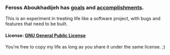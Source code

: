 ### Feross Aboukhadijeh has [goals](https://github.com/feross/Life/issues?state=open) and [accomplishments](https://github.com/feross/Life/issues?state=closed).

This is an experiment in treating life like a software project, with bugs and features that need to be built.

#### License: [GNU General Public License](http://www.gnu.org/licenses/gpl.html)

You're free to copy my life as long as you share it under the same license. ;)
